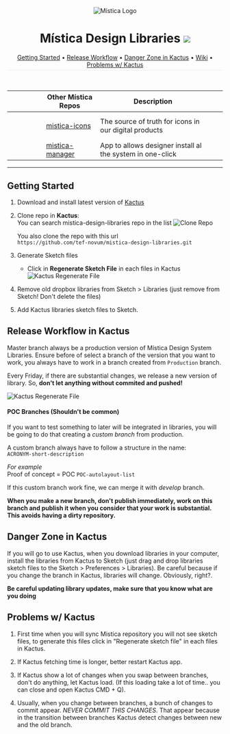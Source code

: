 <div align="center">
  <img alt="Mística Logo" src="https://i.imgur.com/3H975vE.png">
</div>
<h1 align="center">Mística Design Libraries <img src="https://img.shields.io/badge/2.0.5-ffa3a9"> </h1>

<p align="center" style="border-bottom: 1px solid #eaecef; padding-bottom: .3em;">
  <a href="#gettingStarted">Getting Started</a> •
  <a href="#releaseWorkflow">Release Workflow</a> •
  <a href="#dangerZone">Danger Zone in Kactus</a> •
  <a href="#wiki">Wiki</a> •
  <a href="#problemsWithKactus">Problems w/ Kactus</a>
</p>

<br>



|      |      | Other Mística Repos                                          | Description                                               |      |      |
| :--- | :--- | ------------------------------------------------------------ | --------------------------------------------------------- | ---- | ---- |
|      |   ‌‌ ‌‌ ‌‌ ‌‌ ‌‌ ‌‌ ‌‌ ‌‌ ‌‌ ‌‌ ‌‌ ‌‌ ‌‌ ‌‌ ‌‌ ‌‌ ‌‌ ‌‌ ‌‌ ‌‌ ‌‌ ‌‌ ‌‌ ‌‌ ‌‌ ‌‌    | [mistica-icons](https://github.com/Telefonica/mistica-icons) | The source of truth for icons in our digital products     |      |      |
|      |      | [mistica-manager](https://github.com/Telefonica/mistica-manager) | App to allows designer install al the system in one-click |      |      |



---

## Getting Started <a name="gettingStarted"></a>

1. Download and install latest version of [Kactus](http://kactus.io)
2. Clone repo in **Kactus**:  
   You can search mistica-design-libraries repo in the list
   ![Clone Repo](https://i.imgur.com/iz45eLf.png)  

   You also clone the repo with this url  
   `https://github.com/tef-novum/mistica-design-libraries.git`  
3. Generate Sketch files
    + Click in **Regenerate Sketch File** in each files in Kactus
      ![Kactus Regenerate File](https://i.imgur.com/8WHdEmf.png)  
4. Remove old dropbox libraries from Sketch > Libraries (just remove from Sketch! Don't delete the files)
5. Add Kactus libraries sketch files to Sketch.


## Release Workflow in Kactus <a name="releaseWorkflow"></a>
Master branch always be a production version of Mística Design System Libraries. Ensure before of select a branch of the version that you want to work, you always have to work in a branch created from `Production` branch.

Every Friday, if there are substantial changes, we release a new version of library. So, **don't let anything without commited and pushed!**

![Kactus Regenerate File](https://i.imgur.com/frFVeUR.png)  


#### POC Branches (Shouldn't be common)
If you want to test something to later will be integrated in libraries, you will be going to do that creating a *custom branch* from production.  

A custom branch always have to follow a structure in the name:  
`ACRONYM-short-description`  

*For example*  
Proof of concept  = POC
`POC-autolayout-list`  

If this custom branch work fine, we can merge it with *develop* branch.  

**When you make a new branch, don't publish immediately, work on this branch and publish it when you consider that your work is substantial. This avoids having a dirty repository.**

## Danger Zone in Kactus <a name="dangerZone"></a>
If you will go to use Kactus, when you download libraries in your computer, install the libraries from Kactus to Sketch (just drag and drop libraries sketch files to the Sketch > Preferences > Libraries). Be careful because if you change the branch in Kactus, libraries will change. Obviously, right?.

**Be careful updating library updates, make sure that you know what are you doing**

## Problems w/ Kactus <a name="problemsWithKactus"></a>
1. First time when you will sync Mistica repository you will not see sketch files, to generate this files click in "Regenerate sketch file" in each files in Kactus.

2. If Kactus fetching time is longer, better restart Kactus app.

3. If Kactus show a lot of changes when you swap between branches, don't do anything, let Kactus load. (If this loading take a lot of time.. you can close and open Kactus CMD + Q).

4. Usually, when you change between branches, a bunch of changes to commit appear. *NEVER COMMIT THIS CHANGES*. That appear because in the transition between branches Kactus detect changes between new and the old branch.
